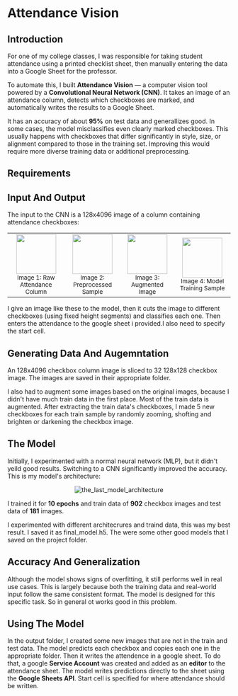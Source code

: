 # Attendance Vision

## Introduction

For one of my college classes, I was responsible for taking student attendance using a printed checklist sheet, then manually entering the data into a Google Sheet for the professor.

To automate this, I built **Attendance Vision** — a computer vision tool powered by a **Convolutional Neural Network (CNN)**. It takes an image of an attendance column, detects which checkboxes are marked, and automatically writes the results to a Google Sheet.

It has an accuracy of about **95%** on test data and generallizes good.
In some cases, the model misclassifies even clearly marked checkboxes. This usually happens with checkboxes that differ significantly in style, size, or alignment compared to those in the training set. Improving this would require more diverse training data or additional preprocessing.

## Requirements


## Input And Output
The input to the CNN is a 128x4096 image of a column containing attendance checkboxes:

<table>
  <tr>
    <td align="center">
      <img src="https://github.com/user-attachments/assets/720de306-af1f-4197-99b6-4cf9680d60e5" width="90"/><br/>
      <sub>Image 1: Raw Attendance Column</sub>
    </td>
    <td align="center">
      <img src="https://github.com/user-attachments/assets/f62f871a-ac5b-49f6-a116-59f781e8d061" width="90"/><br/>
      <sub>Image 2: Preprocessed Sample</sub>
    </td>
    <td align="center">
      <img src="https://github.com/user-attachments/assets/fb573c70-7a96-41d0-87d4-f263e5c4efe2" width="90"/><br/>
      <sub>Image 3: Augmented Image</sub>
    </td>
    <td align="center">
      <img src="https://github.com/user-attachments/assets/ba46250f-cf43-4051-ab2e-d1b1f62d4e2d" width="90"/><br/>
      <sub>Image 4: Model Training Sample</sub>
    </td>
  </tr>
</table>

I give an image like these to the model, then it cuts the image to different checkboxes (using fixed height segments) and classifies each one. Then enters the attendance to the google sheet i provided.I also need to specify the start cell.

## Generating Data And Augemntation
An 128x4096 checkbox column image is sliced to 32 128x128 checkbox image. The images are saved in their appropriate folder.

I also had to augment some images based on the original images, because I didn't have much train data in the first place. Most of the train data is augmented. After extracting the train data's checkboxes, I made 5 new checkboxes for each train sample by randomly zooming, shofting and brighten or darkening the checkbox image. 

## The Model
Initially, I experimented with a normal neural network (MLP), but it didn't yeild good results. Switching to a CNN significantly improved the accuracy.
This is my model's architecture: 
<p align="center">
  <img src="https://github.com/user-attachments/assets/a1d976df-b8ed-4d52-8d9c-5f376980b248" alt="the_last_model_architecture">
</p>

I trained it for **10 epochs** and train data of **902** checkbox images and test data of **181** images.

I experimented with different architecrures and traind data, this was my best result. I saved it as final_model.h5. The were some other good models that I saved on the project folder.

## Accuracy And Generalization
Although the model shows signs of overfitting, it still performs well in real use cases. This is largely because both the training data and real-world input follow the same consistent format. The model is designed for this specific task. So in general ot works good in this problem.

## Using The Model
In the output folder, I created some new images that are not in the train and test data. The model predicts each checkbox and copies each one in the appropriate folder. Then it writes the attendence in a google sheet.
To do that, a google **Service Account** was created and added as an **editor** to the attendance sheet.
The model writes predictions directly to the sheet using the **Google Sheets API**.
Start cell is specified for where attendance should be written.
